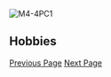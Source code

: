 ![M4-4PC1](https://user-images.githubusercontent.com/77852069/117174500-6454aa00-ad93-11eb-92f6-165c5820c951.JPG)
## Hobbies

[Previous Page](Page1.md)
[Next Page](Page3.md)
